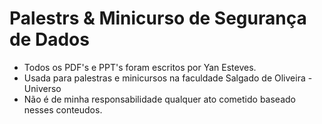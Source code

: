 # Palestrs & Minicurso de Segurança de Dados
<ul>
	<li>Todos os PDF's e PPT's foram escritos por Yan Esteves.</li>
	<li>Usada para palestras e minicursos na faculdade Salgado de Oliveira - Universo</li>
	<li>Não é de minha responsabilidade qualquer ato cometido baseado nesses conteudos.</li>
</ul>
